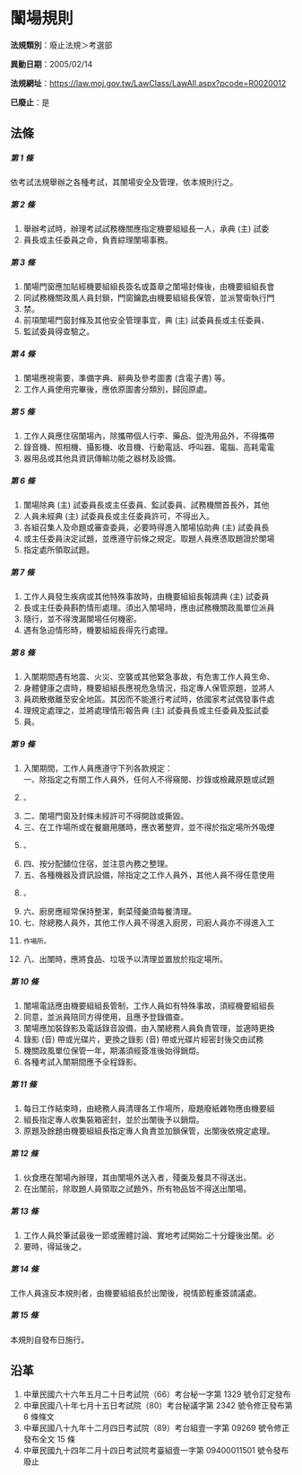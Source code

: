 # 闈場規則

**法規類別**：廢止法規＞考選部

**異動日期**：2005/02/14  

**法規網址**：https://law.moj.gov.tw/LawClass/LawAll.aspx?pcode=R0020012

**已廢止**：是



## 法條
##### 第 1 條
依考試法規舉辦之各種考試，其闈場安全及管理，依本規則行之。

##### 第 2 條
1. 舉辦考試時，辦理考試試務機關應指定機要組組長一人，承典 (主) 試委
1. 員長或主任委員之命，負責綜理闈場事務。

##### 第 3 條
1. 闈場門窗應加貼經機要組組長簽名或蓋章之闈場封條後，由機要組組長會
1. 同試務機關政風人員封鎖，門窗鑰匙由機要組組長保管，並派警衛執行門
1. 禁。
1. 前項闈場門窗封條及其他安全管理事宜，典 (主) 試委員長或主任委員、
1. 監試委員得查驗之。

##### 第 4 條
1. 闈場應視需要，準備字典、辭典及參考圖書 (含電子書) 等。
1. 工作人員使用完畢後，應依原圖書分類別，歸回原處。

##### 第 5 條
1. 工作人員應住宿闈場內，除攜帶個人行李、藥品、盥洗用品外，不得攜帶
1. 錄音機、照相機、攝影機、收音機、行動電話、呼叫器、電腦、高耗電電
1. 器用品或其他具資訊傳輸功能之器材及設備。

##### 第 6 條
1. 闈場除典 (主) 試委員長或主任委員、監試委員、試務機關首長外，其他
1. 人員未經典 (主) 試委員長或主任委員許可，不得出入。
1. 各組召集人及命題或審查委員，必要時得進入闈場協助典 (主) 試委員長
1. 或主任委員決定試題，並應遵守前條之規定。取題人員應憑取題證於闈場
1. 指定處所領取試題。

##### 第 7 條
1. 工作人員發生疾病或其他特殊事故時，由機要組組長報請典 (主) 試委員
1. 長或主任委員斟酌情形處理。須出入闈場時，應由試務機關政風單位派員
1. 隨行，並不得洩漏闈場任何機密。
1. 遇有急迫情形時，機要組組長得先行處理。

##### 第 8 條
1. 入闈期間遇有地震、火災、空襲或其他緊急事故，有危害工作人員生命、
1. 身體健康之虞時，機要組組長應視危急情況，指定專人保管原題，並將人
1. 員疏散撤離至安全地區。其因而不能進行考試時，依國家考試偶發事件處
1. 理規定處理之，並將處理情形報告典 (主) 試委員長或主任委員及監試委
1. 員。

##### 第 9 條
1. 入闈期間，工作人員應遵守下列各款規定：  
一、除指定之有關工作人員外，任何人不得窺閱、抄錄或檢藏原題或試題
1.     。
1. 二、闈場門窗及封條未經許可不得開啟或撕毀。
1. 三、在工作場所或在餐廳用膳時，應衣著整齊，並不得於指定場所外吸煙
1.     。
1. 四、按分配舖位住宿，並注意內務之整理。
1. 五、各種機器及資訊設備，除指定之工作人員外，其他人員不得任意使用
1.     。
1. 六、廚房應經常保持整潔，剩菜殘羹須每餐清理。
1. 七、除總務人員外，其他工作人員不得進入廚房，司廚人員亦不得進入工
1.     作場所。
1. 八、出闈時，應將食品、垃圾予以清理並置放於指定場所。

##### 第 10 條
1. 闈場電話應由機要組組長管制，工作人員如有特殊事故，須經機要組組長
1. 同意，並派員陪同方得使用，且應予登錄備查。
1. 闈場應加裝錄影及電話錄音設備，由入闈總務人員負責管理，並適時更換
1. 錄影 (音) 帶或光碟片，更換之錄影 (音) 帶或光碟片經密封後交由試務
1. 機關政風單位保管一年，期滿須經簽准後始得銷燬。
1. 各種考試入闈期間應予全程錄影。

##### 第 11 條
1. 每日工作結束時，由總務人員清理各工作場所，廢題廢紙雜物應由機要組
1. 組長指定專人收集裝箱密封，並於出闈後予以銷燬。
1. 原題及餘題由機要組組長指定專人負責並加鎖保管，出闈後依規定處理。

##### 第 12 條
1. 伙食應在闈場內辦理，其由闈場外送入者，殘羹及餐具不得送出。
1. 在出闈前，除取題人員領取之試題外，所有物品皆不得送出闈場。

##### 第 13 條
1. 工作人員於筆試最後一節或團體討論、實地考試開始二十分鐘後出闈。必
1. 要時，得延後之。

##### 第 14 條
工作人員違反本規則者，由機要組組長於出闈後，視情節輕重簽請議處。

##### 第 15 條
本規則自發布日施行。

## 沿革
1. 中華民國六十六年五月二十日考試院（66）考台秘一字第 1329 號令訂定發布
1. 中華民國八十年七月十五日考試院（80）考台秘議字第 2342 號令修正發布第 6  條條文
1. 中華民國八十九年十二月四日考試院（89）考台組壹一字第 09269  號令修正發布全文 15 條
1. 中華民國九十四年二月十四日考試院考臺組壹一字第 09400011501  號令發布廢止

